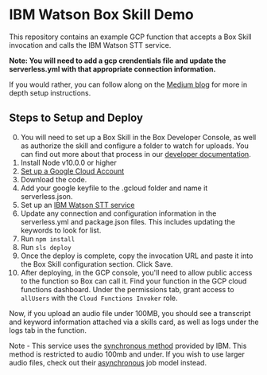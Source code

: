 # IBM Watson Box Skill Demo
This repository contains an example GCP function that accepts a Box Skill invocation and calls the IBM Watson STT service.

**Note: You will need to add a gcp crendentials file and update the serverless.yml with that appropriate connection information.**

If you would rather, you can follow along on the [Medium blog](https://medium.com/box-developer-blog/box-skills-ibm-watson-speech-to-text-tutorial-b7e3b3c0a8c7) for more in depth setup instructions.

## Steps to Setup and Deploy

0. You will need to set up a Box Skill in the Box Developer Console, as well as authorize the skill and configure a folder to watch for uploads. You can find out more about that process in our [developer documentation](https://developer.box.com/guides/applications/custom-skills/setup/). 
1. Install Node v10.0.0 or higher
2. [Set up a Google Cloud Account](https://serverless.com/framework/docs/providers/google/guide/credentials/)
3. Download the code.
4. Add your google keyfile to the .gcloud folder and name it serverless.json.
5. Set up an [IBM Watson STT service](https://cloud.ibm.com/docs/speech-to-text?topic=speech-to-text-gettingStarted#getting-started-before-you-begin-cloud)
6. Update any connection and configuration information in the serverless.yml and package.json files. This includes updating the keywords to look for list.
7. Run `npm install`
8. Run `sls deploy`
9. Once the deploy is complete, copy the invocation URL and paste it into the Box Skill configuration section. Click Save.
10. After deploying, in the GCP console, you'll need to allow public access to the function so Box can call it. Find your function in the GCP cloud functions dashboard. Under the permissions tab, grant access to `allUsers` with the `Cloud Functions Invoker` role. 

Now, if you upload an audio file under 100MB, you should see a transcript and keyword information attached via a skills card, as well as logs under the logs tab in the function.

Note - This service uses the [synchronous method](https://cloud.ibm.com/docs/speech-to-text?topic=speech-to-text-http#HTTP-basic) provided by IBM. This method is restricted to audio 100mb and under. If you wish to use larger audio files, check out their [asynchronous](https://cloud.ibm.com/docs/speech-to-text?topic=speech-to-text-async) job model instead. 

